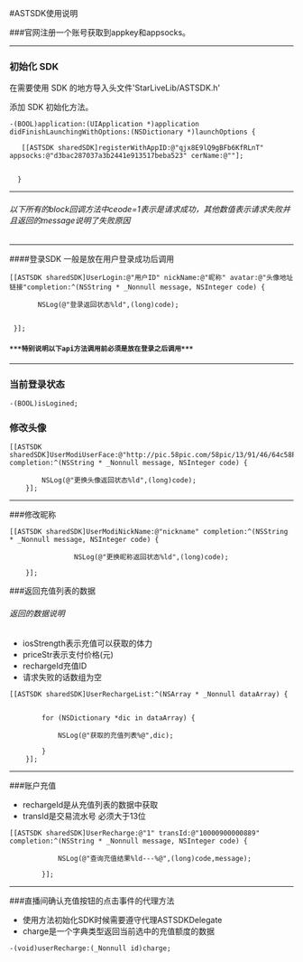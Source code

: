 
#ASTSDK使用说明
 
###官网注册一个账号获取到appkey和appsocks。
 

---

### 初始化 SDK
 
在需要使用 SDK 的地方导入头文件'StarLiveLib/ASTSDK.h'
 
添加 SDK 初始化方法。
 
 

```
-(BOOL)application:(UIApplication *)application didFinishLaunchingWithOptions:(NSDictionary *)launchOptions {
   
   [[ASTSDK sharedSDK]registerWithAppID:@"qjx8E9lQ9gBFb6KfRLnT" appsocks:@"d3bac287037a3b2441e913517beba523" cerName:@""];

 
  }
```

---



###### *以下所有的block回调方法中ceode=1表示是请求成功，其他数值表示请求失败并且返回的message说明了失败原因*

---

 
####登录SDK 一般是放在用户登录成功后调用

```
[[ASTSDK sharedSDK]UserLogin:@"用户ID" nickName:@"昵称" avatar:@"头像地址链接"completion:^(NSString * _Nonnull message, NSInteger code) {
            
       NSLog(@"登录返回状态%ld",(long)code);

      
 }];
```

####  `***特别说明以下api方法调用前必须是放在登录之后调用***`


---

###  当前登录状态
```
-(BOOL)isLogined;
```



### 修改头像

 
```
[[ASTSDK sharedSDK]UserModiUserFace:@"http://pic.58pic.com/58pic/13/91/46/64c58PICRTg_1024.png" completion:^(NSString * _Nonnull message, NSInteger code) {
    
        NSLog(@"更换头像返回状态%ld",(long)code);
    }];
```

---

###修改昵称
   
```
[[ASTSDK sharedSDK]UserModiNickName:@"nickname" completion:^(NSString * _Nonnull message, NSInteger code) {

                NSLog(@"更换昵称返回状态%ld",(long)code);
 
    }];
```

###返回充值列表的数据
###### 返回的数据说明
- iosStrength表示充值可以获取的体力
- priceStr表示支付价格(元)
- rechargeId充值ID
- 请求失败的话数组为空
 
```
[[ASTSDK sharedSDK]UserRechargeList:^(NSArray * _Nonnull dataArray) {
    
        
        for (NSDictionary *dic in dataArray) {
            
            NSLog(@"获取的充值列表%@",dic);
            
        }
    }];
```

---

###账户充值
-  rechargeId是从充值列表的数据中获取
-  transId是交易流水号 必须大于13位

```
[[ASTSDK sharedSDK]UserRecharge:@"1" transId:@"10000900000889" completion:^(NSString * _Nonnull message, NSInteger code) {
            
            NSLog(@"查询充值结果%ld---%@",(long)code,message);
            
        }];
```

---
###直播间确认充值按钮的点击事件的代理方法
- 使用方法初始化SDK时候需要遵守代理ASTSDKDelegate
- charge是一个字典类型返回当前选中的充值额度的数据
 

```
-(void)userRecharge:(_Nonnull id)charge;
```

    

    
